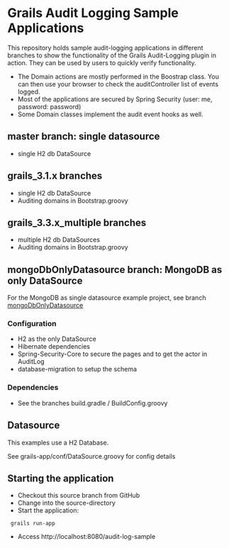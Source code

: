 # Grails Audit Logging Sample Applications #
 
This repository holds sample audit-logging applications in different branches to show the functionality of the Grails Audit-Logging plugin in action.
They can be used by users to quickly verify functionality.

* The Domain actions are mostly performed in the Boostrap class. You can then use your browser to check the auditController list of events logged.
* Most of the applications are secured by Spring Security (user: me, password: password)
* Some Domain classes implement the audit event hooks as well.

## master branch: single datasource
 * single H2 db DataSource

## grails_3.1.x branches
 * single H2 db DataSource
 * Auditing domains in Bootstrap.groovy

## grails_3.3.x_multiple branches
 * multiple H2 db DataSources
 * Auditing domains in Bootstrap.groovy

## mongoDbOnlyDatasource branch: MongoDB as only DataSource
For the MongoDB as single datasource example project, see branch [mongoDbOnlyDatasource](https://github.com/robertoschwald/grails-audit-logging-plugin-examples/tree/mongoDbOnlyDatasource)

### Configuration
 
 - H2 as the only DataSource
 - Hibernate dependencies
 - Spring-Security-Core to secure the pages and to get the actor in AuditLog
 - database-migration to setup the schema
 
### Dependencies
 * See the branches build.gradle / BuildConfig.groovy

## Datasource
 This examples use a H2 Database.
 
 See grails-app/conf/DataSource.groovy for config details


## Starting the application
 * Checkout this source branch from GitHub
 * Change into the source-directory
 * Start the application: 
 
```
 grails run-app
```
 * Access http://localhost:8080/audit-log-sample
